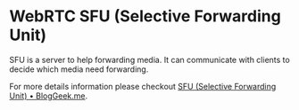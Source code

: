 # WebRTC SFU (Selective Forwarding Unit)

SFU is a server to help forwarding media.
It can communicate with clients to decide which media need forwarding.

For more details information please checkout [SFU (Selective Forwarding Unit) • BlogGeek.me](https://bloggeek.me/webrtcglossary/sfu/).
